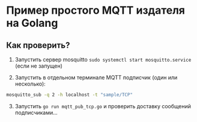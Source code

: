 Пример простого MQTT издателя на Golang
=======================================

## Как проверить?
1. Запустить сервер mosquitto `sudo systemctl start mosquitto.service` (если не запущен)

2. Запустить в отдельном терминале MQTT подписчик (один или несколько):
```bash
mosquitto_sub -q 2 -h localhost -t "sample/TCP"
```

3. Запустить `go run mqtt_pub_tcp.go` и проверить доставку сообщений подписчиками...





